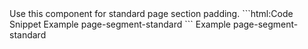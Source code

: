 
<webui-page-segment elevation="10">
    Use this component for standard page section padding.
</webui-page-segment>

<webui-side-by-side>
    ```html:Code Snippet
        <webui-flex align="center" justify="center">
            <webui-paper class="theme-white">
                <webui-page-segment class="theme-info">
                    Example page-segment-standard
                </webui-page-segment>
            </webui-paper>
        </webui-flex>
    ```
    <webui-flex align="center" justify="center">
        <webui-paper class="theme-white">
            <webui-page-segment class="theme-info">
                Example page-segment-standard
            </webui-page-segment>
        </webui-paper>
    </webui-flex>
</webui-side-by-side>
